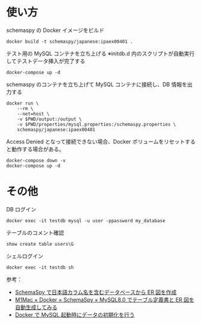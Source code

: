 # 使い方

schemaspy の Docker イメージをビルド

```
docker build -t schemaspy/japanese:ipaex00401 .
```

テスト用の MySQL コンテナを立ち上げる
※initdb.d 内のスクリプトが自動実行してテストデータ挿入が完了する

```
docker-compose up -d
```

schemaspy のコンテナを立ち上げて MySQL コンテナに接続し、DB 情報を出力する

```
docker run \
    --rm \
    --net=host \
    -v $PWD/output:/output \
    -v $PWD/properties/mysql.properties:/schemaspy.properties \
    schemaspy/japanese:ipaex00401
```

Access Denied となって接続できない場合、Docker ボリュームをリセットすると動作する場合がある。

```
docker-compose down -v
docker-compose up -d
```

# その他

DB ログイン

```
docker exec -it testdb mysql -u user -ppassword my_database
```

テーブルのコメント確認

```
show create table users\G
```

シェルログイン

```
docker exec -it testdb sh
```

参考：

- [SchemaSpy で日本語カラム名を含むデータベースから ER 図を作成](https://dev.classmethod.jp/articles/schemaspy-docker-localize-jp/#toc-2)
- [M1Mac × Docker × SchemaSpy × MySQL8.0 でテーブル定義書と ER 図を自動生成してみる](https://gmor-sys.com/2022/10/19/db-document-autocreation-tool/)
- [Docker で MySQL 起動時にデータの初期化を行う](https://qiita.com/moaikids/items/f7c0db2c98425094ef10)
